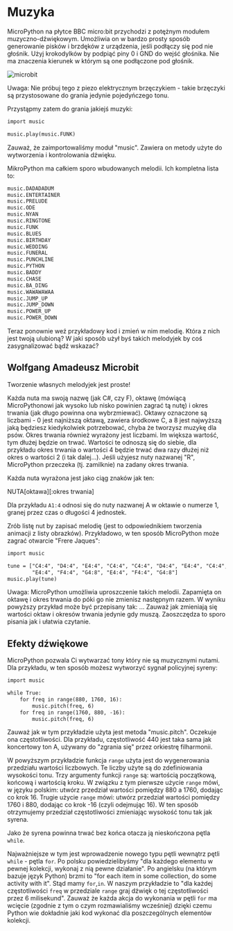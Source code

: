 # Muzyka

MicroPython na płytce BBC micro:bit przychodzi z potężnym modułem
muzyczno-dźwiękowym.
Umożliwia on w bardzo prosty sposób generowanie pisków i brzdęków z
urządzenia, jeśli podłączy
się pod nie głośnik. Użyj krokodylków by podpiąć piny 0 i GND do wejść głośnika.
Nie ma znaczenia kierunek w którym są one podłączone pod głośnik.

![microbit][microbit]

[microbit]: https://github.com/plpug/Microbit/raw/master/chapter08/img/pin0-gnd.png "microbit"

Uwaga: Nie próbuj tego z piezo elektrycznym brzęczykiem - takie
brzęczyki są przystosowane
do grania jedynie pojedyńczego tonu.

Przystąpmy zatem do grania jakiejś muzyki:
```markdown
import music

music.play(music.FUNK)
```

Zauważ, że zaimportowaliśmy moduł "music". Zawiera on metody użyte do
wytworzenia i kontrolowania dźwięku.

MikroPython ma całkiem sporo wbudowanych melodii. Ich kompletna lista to:
```markdown
music.DADADADUM
music.ENTERTAINER
music.PRELUDE
music.ODE
music.NYAN
music.RINGTONE
music.FUNK
music.BLUES
music.BIRTHDAY
music.WEDDING
music.FUNERAL
music.PUNCHLINE
music.PYTHON
music.BADDY
music.CHASE
music.BA_DING
music.WAWAWAWAA
music.JUMP_UP
music.JUMP_DOWN
music.POWER_UP
music.POWER_DOWN
```

Teraz ponownie weź przykładowy kod i zmień w nim melodię. Która z nich
jest twoją ulubioną?
W jaki sposób użył byś takich melodyjek by coś zasygnalizować bądź wskazać?

## Wolfgang Amadeusz Microbit

Tworzenie własnych melodyjek jest proste!

Każda nuta ma swoją nazwę (jak C#, czy F), oktawę (mówiącą MicroPythonowi jak
wysoko lub nisko powinien zagrać tą nutę) i okres trwania (jak długo powinna
ona wybrzmiewać). Oktawy oznaczone są liczbami - 0 jest najniższą oktawą,
zawiera środkowe C, a 8 jest najwyższą jaką będziesz kiedykolwiek potrzebować,
chyba że tworzysz muzykę dla psów. Okres trwania również wyrażony jest liczbami.
Im większa wartość, tym dłużej będzie on trwać. Wartości te odnoszą
się do siebie,
dla przykładu okres trwania o wartości 4 będzie trwać dwa razy dłużej niż okres
o wartości 2 (i tak dalej...).
Jeśli użyjesz nuty nazwanej "R", MicroPython przeczeka (tj. zamilknie) na zadany
okres trwania.

Każda nuta wyrażona jest jako ciąg znaków jak ten:

NUTA[oktawa][:okres trwania]

Dla przykładu `A1:4` odnosi się do nuty nazwanej A w oktawie o numerze 1, granej
przez czas o długości 4 jednostek.

Zrób listę nut by zapisać melodię (jest to odpowiednikiem tworzenia animacji
z listy obrazków). Przykładowo, w ten sposób MicroPython może zagrać
otwarcie "Frere Jaques":
```markdown
import music

tune = ["C4:4", "D4:4", "E4:4", "C4:4", "C4:4", "D4:4", "E4:4", "C4:4",
        "E4:4", "F4:4", "G4:8", "E4:4", "F4:4", "G4:8"]
music.play(tune)
```

Uwaga: MicroPython umożliwia uproszczenie takich melodii. Zapamięta on oktawę
i okres trwania do póki go nie zmienisz następnym razem. W wyniku powyższy
przykład może być przepisany tak:
...
Zauważ jak zmieniają się wartości oktaw i okresów trwania jedynie gdy muszą.
Zaoszczędza to sporo pisania jak i ułatwia czytanie.

## Efekty dźwiękowe

MicroPython pozwala Ci wytwarzać tony który nie są muzycznymi nutami.
Dla przykładu,
w ten sposób możesz wytworzyć sygnał policyjnej syreny:
```markdown
import music

while True:
    for freq in range(880, 1760, 16):
        music.pitch(freq, 6)
    for freq in range(1760, 880, -16):
        music.pitch(freq, 6)
```

Zauważ jak w tym przykładzie użyta jest metoda "music.pitch". Oczekuje
ona częstotliwości.
Dla przykładu, częstotliwość 440 jest taka sama jak koncertowy ton A,
używany do "zgrania się"
przez orkiestrę filharmonii.

W powyższym przykładzie funkcja `range` użyta jest do wygenerowania przedziału
wartości liczbowych. Te liczby użyte są do zdefiniowania wysokości
tonu. Trzy argumenty
funkcji `range` są: wartością początkową, końcową i wartością kroku. W
związku z tym
pierwsze użycie `range` mówi, w języku polskim: utwórz przedział
wartości pomiędzy 880 a 1760,
dodając co krok 16. Trugie użycie `range` mówi: utwórz przedział
wartości pomiędzy 1760 i 880,
dodając co krok -16 (czyli odejmując 16). W ten sposób otrzymujemy
przedział częstotliwości
zmieniając wysokość tonu tak jak syrena.

Jako że syrena powinna trwać bez końca otacza ją nieskończona pętla `while`.

Najważniejsze w tym jest wprowadzenie nowego typu pętli wewnątrz pętli
`while` - pętla `for`.
Po polsku powiedzielibyśmy "dla każdego elementu w pewnej kolekcji,
wykonaj z nią pewne działanie".
Po angielsku (na którym bazuje język Python) brzmi to "for each item
in some collection, do some
activity with it". Stąd mamy `for`,`in`. W naszym przykładzie to "dla
każdej częstotliwości `freq`
w przedziale `range` graj dźwięk o tej częstotliwości przez 6 milisekund".
Zauważ że każda akcja do wykonania w pętli `for` ma wcięcie (zgodnie z
tym o czym rozmawialiśmy
wcześniej) dzięki czemu Python wie dokładnie jaki kod wykonać dla
poszczególnych elementów kolekcji.
